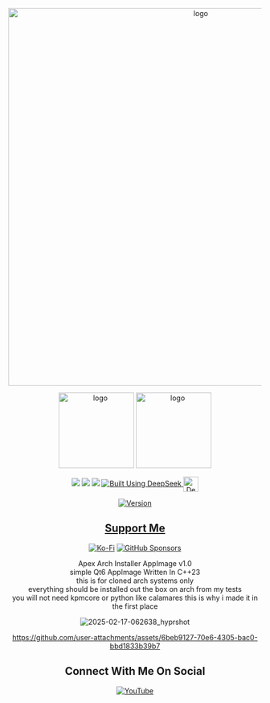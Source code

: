 <p align="center">
    <img width="750" src="https://i.postimg.cc/pLGjchSh/Apex-Installer-App-Image-2-17-2025.png" alt="logo">
</p>
<p align="center">
	 <img width="150" src="https://i.postimg.cc/c4VPgzBp/Apex-Browser.png" alt="logo">
	<img width="150" src="https://i.postimg.cc/DfPPdZ7s/software.png" alt="logo">
	</p>
<div align="center">

  <a href="https://www.linux.org" target="_blank"><img src="https://img.shields.io/badge/OS-Linux-e06c75?style=for-the-badge&logo=linux" /></a>
	<a href="https://archlinux.org" target="_blank"><img src="https://img.shields.io/badge/DISTRO-Arch-56b6c2?style=for-the-badge&logo=arch-linux" /></a>
 <a href="https://cachyos.org/" target="_blank"><img src="https://img.shields.io/badge/DISTRO-CachyOS-00FFFF?style=for-the-badge&logo=CachyOS" /></a>
  </a>
  <a href="https://chat.deepseek.com/" target="_blank">
  <img src="https://img.shields.io/badge/Built_Using-DeepSeek-4D6BFE?style=for-the-badge&logo=deepseek&logoColor=4D6BFE" alt="Built Using DeepSeek">
  <img src="https://i.postimg.cc/ydBbyvRt/Deepseek.jpg" alt="DeepSeek Logo" style="height: 30px; vertical-align: middle;">
</a>

<div align="center">






</div>






[![Version](https://img.shields.io/github/v/release/claudemods/ApexArchInstallerAppImage?color=FFD700&label=Latest%20Release&style=for-the-badge)](https://github.com/claudemods/ApexArchInstallerAppImage/releases/tag/v1.0)


</div>

<div align="center">

## [ Support Me ](https://www.paypal.com/paypalme/claudemods?country.x=GB&locale)


</div>

<div align="center">


[![Ko-Fi](https://img.shields.io/badge/Ko--fi-F16061?style=for-the-badge&label=claudemods&color=3399FF&Linux&logo=ko-fi&logoColor=white)](https://ko-fi.com/claudemods)
[![GitHub Sponsors](https://img.shields.io/badge/sponsor-30363D?style=for-the-badge&label=claudemods&color=A836FF&logo=GitHub-Sponsors&logoColor=#white)](https://github.com/sponsors/claudemods)</div>



</div>

<div align="center">

</div>





<div align="center">
Apex Arch Installer AppImage v1.0
  
<div align="center">
simple Qt6 AppImage Written In C++23
  
<div align="center">
this is for cloned arch systems only

<div align="center">
everything should be installed out the box on arch from my tests
	<div align="center">
you will not need kpmcore or python like calamares this is why i made it in the first place








![2025-02-17-062638_hyprshot](https://github.com/user-attachments/assets/b160d60b-9dc5-47f7-afa2-3830142475f6)



https://github.com/user-attachments/assets/6beb9127-70e6-4305-bac0-bbd1833b39b7




<div align="center">

<h2 align="center"> Connect With Me On Social </h2>

<div align="center">

[![YouTube](https://img.shields.io/youtube/channel/subscribers/UC6OgAhBq7Ocb5g1bQfVSd0Q?color=ff0000&label=Youtube&logo=youtube&style=palstic)](https://youtube.com/@claudemods)

